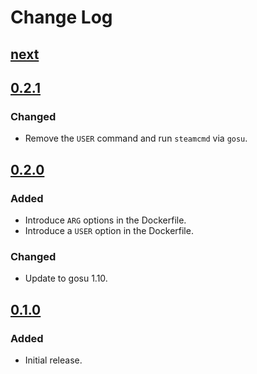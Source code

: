 # Change Log

## [next]

## [0.2.1]

### Changed
- Remove the `USER` command and run `steamcmd` via `gosu`.

## [0.2.0]

### Added
- Introduce `ARG` options in the Dockerfile.
- Introduce a `USER` option in the Dockerfile.

### Changed
- Update to gosu 1.10.

## [0.1.0]

### Added
- Initial release.

[next]: https://github.com/dst-academy/docker-steamcmd/compare/v0.2.1...HEAD
[0.2.1]: https://github.com/dst-academy/docker-steamcmd/compare/v0.2.0...v0.2.1
[0.2.0]: https://github.com/dst-academy/docker-steamcmd/compare/v0.1.0...v0.2.0
[0.1.0]: https://github.com/dst-academy/docker-steamcmd/compare/55cdeb0752d6c6305e667d79f3abba50c459c15e...v0.1.0
